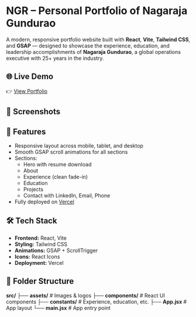 # NGR – Personal Portfolio of Nagaraja Gundurao

A modern, responsive portfolio website built with **React**, **Vite**, **Tailwind CSS**, and **GSAP** — designed to showcase the experience, education, and leadership accomplishments of **Nagaraja Gundurao**, a global operations executive with 25+ years in the industry.

## 🌐 Live Demo

👉 [View Portfolio](https://ngr.vercel.app)

## 📸 Screenshots

<!-- Add if needed, example: -->
<!-- ![Hero section](./screenshots/hero.png) -->
<!-- ![Experience section](./screenshots/experience.png) -->

## 🚀 Features

- Responsive layout across mobile, tablet, and desktop
- Smooth GSAP scroll animations for all sections
- Sections:
  - Hero with resume download
  - About
  - Experience (clean fade-in)
  - Education
  - Projects
  - Contact with LinkedIn, Email, Phone
- Fully deployed on [Vercel](https://vercel.com)

## 🛠️ Tech Stack

- **Frontend:** React, Vite
- **Styling:** Tailwind CSS
- **Animations:** GSAP + ScrollTrigger
- **Icons:** React Icons
- **Deployment:** Vercel

## 📁 Folder Structure

**src/**
├── **assets/** # Images & logos
├── **components/** # React UI components
├── **constants/** # Experience, education, etc.
├── **App.jsx** # App layout
└── **main.jsx** # App entry point
